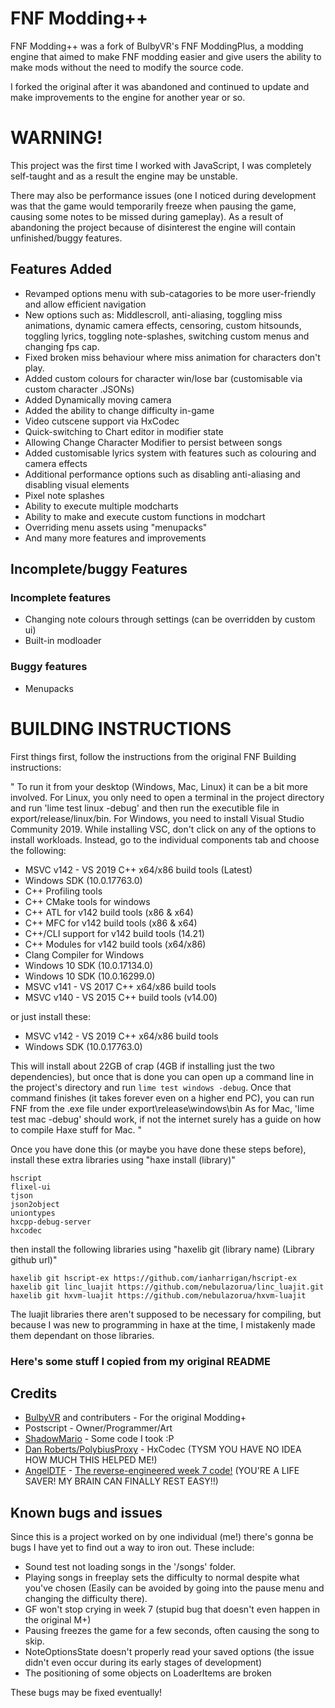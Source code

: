 # FNF Modding++
FNF Modding++ was a fork of BulbyVR's FNF ModdingPlus, a modding engine that aimed to make FNF modding easier and give users the ability to make mods without the need to modify the source code.

I forked the original after it was abandoned and continued to update and make improvements to the engine for another year or so.
# WARNING!
This project was the first time I worked with JavaScript, I was completely self-taught and as a result the engine may be unstable.

There may also be performance issues (one I noticed during development was that the game would temporarily freeze when pausing the game, causing some notes to be missed during gameplay). As a result of abandoning the project because of disinterest the engine will contain unfinished/buggy features.

## Features Added

- Revamped options menu with sub-catagories to be more user-friendly and allow efficient navigation
- New options such as: Middlescroll, anti-aliasing, toggling miss animations, dynamic camera effects, censoring, custom hitsounds, toggling lyrics, toggling note-splashes, switching custom menus and changing fps cap.
- Fixed broken miss behaviour where miss animation for characters don't play.
- Added custom colours for character win/lose bar (customisable via custom character .JSONs)
- Added Dynamically moving camera
- Added the ability to change difficulty in-game
- Video cutscene support via HxCodec
- Quick-switching to Chart editor in modifier state
- Allowing Change Character Modifier to persist between songs
- Added customisable lyrics system with features such as colouring and camera effects
- Additional performance options such as disabling anti-aliasing and disabling visual elements
- Pixel note splashes
- Ability to execute multiple modcharts
- Ability to make and execute custom functions in modchart
- Overriding menu assets using "menupacks"
- And many more features and improvements
## Incomplete/buggy Features
### Incomplete features
- Changing note colours through settings (can be overridden by custom ui)
- Built-in modloader
### Buggy features
- Menupacks

# BUILDING INSTRUCTIONS
First things first, follow the instructions from the original FNF Building instructions:

" To run it from your desktop (Windows, Mac, Linux) it can be a bit more involved. For Linux, you only need to open a terminal in the project directory and run 'lime test linux -debug' and then run the executible file in export/release/linux/bin. For Windows, you need to install Visual Studio Community 2019. While installing VSC, don't click on any of the options to install workloads. Instead, go to the individual components tab and choose the following:
* MSVC v142 - VS 2019 C++ x64/x86 build tools (Latest)
* Windows SDK (10.0.17763.0)
* C++ Profiling tools
* C++ CMake tools for windows
* C++ ATL for v142 build tools (x86 & x64)
* C++ MFC for v142 build tools (x86 & x64)
* C++/CLI support for v142 build tools (14.21)
* C++ Modules for v142 build tools (x64/x86)
* Clang Compiler for Windows
* Windows 10 SDK (10.0.17134.0)
* Windows 10 SDK (10.0.16299.0)
* MSVC v141 - VS 2017 C++ x64/x86 build tools
* MSVC v140 - VS 2015 C++ build tools (v14.00)

or just install these:
* MSVC v142 - VS 2019 C++ x64/x86 build tools
* Windows SDK (10.0.17763.0)

This will install about 22GB of crap (4GB if installing just the two dependencies), but once that is done you can open up a command line in the project's directory and run `lime test windows -debug`. Once that command finishes (it takes forever even on a higher end PC), you can run FNF from the .exe file under export\release\windows\bin
As for Mac, 'lime test mac -debug' should work, if not the internet surely has a guide on how to compile Haxe stuff for Mac. "

Once you have done this (or maybe you have done these steps before), install these extra libraries using "haxe install (library)"
```
hscript
flixel-ui
tjson
json2object
uniontypes
hxcpp-debug-server
hxcodec
```
then install the following libraries using "haxelib git (library name) (Library github url)"
```
haxelib git hscript-ex https://github.com/ianharrigan/hscript-ex
haxelib git linc_luajit https://github.com/nebulazorua/linc_luajit.git
haxelib git hxvm-luajit https://github.com/nebulazorua/hxvm-luajit
```
The luajit libraries there aren't supposed to be necessary for compiling, but because I was new to programming in haxe at the time, I mistakenly made them dependant on those libraries.

### Here's some stuff I copied from my original README

## Credits
- [BulbyVR](https://github.com/TheDrawingCoder-Gamer) and contributers - For the original Modding+
- Postscript - Owner/Programmer/Art
- [ShadowMario](https://github.com/ShadowMario) - Some code I took :P
- [Dan Roberts/PolybiusProxy](https://github.com/polybiusproxy) - HxCodec (TYSM YOU HAVE NO IDEA HOW MUCH THIS HELPED ME!)
- [AngelDTF](https://github.com/AngelDTF) - [The reverse-engineered week 7 code!](https://github.com/AngelDTF/FNF-NewgroundsPort/tree/remaster/source) (YOU'RE A LIFE SAVER! MY BRAIN CAN FINALLY REST EASY!!)

## Known bugs and issues

Since this is a project worked on by one individual (me!) there's gonna be bugs I have yet to find out a way to iron out. These include:

- Sound test not loading songs in the '/songs' folder.
- Playing songs in freeplay sets the difficulty to normal despite what you've chosen (Easily can be avoided by going into the pause menu and changing the difficulty there).
- GF won't stop crying in week 7 (stupid bug that doesn't even happen in the original M+)
- Pausing freezes the game for a few seconds, often causing the song to skip.
- NoteOptionsState doesn't properly read your saved options (the issue didn't even occur during its early stages of development)
- The positioning of some objects on LoaderItems are broken

These bugs may be fixed eventually!